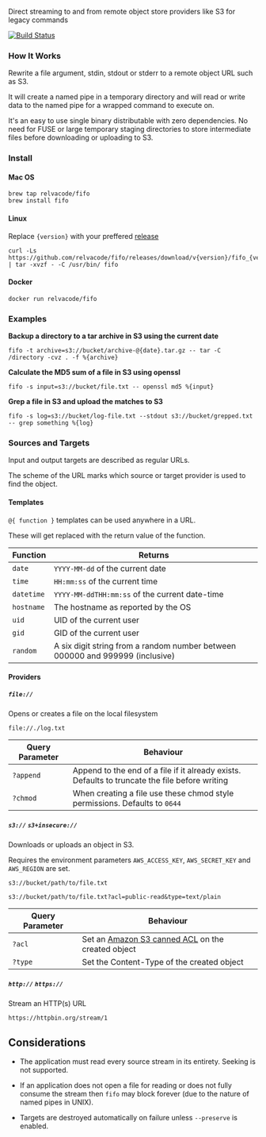 Direct streaming to and from remote object store providers like S3 for legacy commands

[![Build Status](https://travis-ci.org/relvacode/fifo.svg?branch=master)](https://travis-ci.org/relvacode/fifo)

### How It Works

Rewrite a file argument, stdin, stdout or stderr to a remote object URL such as S3.

It will create a named pipe in a temporary directory and will read or write data to the named pipe for a wrapped command to execute on.

It's an easy to use single binary distributable with zero dependencies. No need for FUSE or large temporary staging directories to store intermediate files before downloading or uploading to S3.

### Install

#### Mac OS

```
brew tap relvacode/fifo
brew install fifo
```

#### Linux

Replace `{version}` with your preffered [release](https://github.com/relvacode/fifo/releases)

```
curl -Ls https://github.com/relvacode/fifo/releases/download/v{version}/fifo_{version}_linux_x86_64.tar.gz | tar -xvzf - -C /usr/bin/ fifo
```

#### Docker

```
docker run relvacode/fifo
```

### Examples

__Backup a directory to a tar archive in S3 using the current date__

```
fifo -t archive=s3://bucket/archive-@{date}.tar.gz -- tar -C /directory -cvz . -f %{archive}
```

__Calculate the MD5 sum of a file in S3 using openssl__

```
fifo -s input=s3://bucket/file.txt -- openssl md5 %{input}
```

__Grep a file in S3 and upload the matches to S3__

```
fifo -s log=s3://bucket/log-file.txt --stdout s3://bucket/grepped.txt -- grep something %{log}
```

### Sources and Targets

Input and output targets are described as regular URLs. 

The scheme of the URL marks which source or target provider is used to find the object.

#### Templates

`@{ function }` templates can be used anywhere in a URL. 

These will get replaced with the return value of the function.

| Function | Returns |
| -------- | ------- |
| `date` | `YYYY-MM-dd` of the current date |
| `time` | `HH:mm:ss` of the current time |
| `datetime` | `YYYY-MM-ddTHH:mm:ss` of the current date-time |
| `hostname` | The hostname as reported by the OS |
| `uid` | UID of the current user |
| `gid` | GID of the current user |
| `random` | A six digit string from a random number between 000000 and 999999 (inclusive) |
#### Providers

##### `file://`

Opens or creates a file on the local filesystem

```
file://./log.txt
```

| Query Parameter | Behaviour |
| --------------- | --------- |
| `?append` | Append to the end of a file if it already exists. Defaults to truncate the file before writing |
| `?chmod` | When creating a file use these chmod style permissions. Defaults to `0644` |


##### `s3://` `s3+insecure://`

Downloads or uploads an object in S3.

Requires the environment parameters `AWS_ACCESS_KEY`, `AWS_SECRET_KEY` and `AWS_REGION` are set.

```
s3://bucket/path/to/file.txt
```

```
s3://bucket/path/to/file.txt?acl=public-read&type=text/plain
```

| Query Parameter | Behaviour |
| --------------- | --------- |
| `?acl` | Set an [Amazon S3 canned ACL](https://docs.aws.amazon.com/AmazonS3/latest/dev/acl-overview.html#canned-acl) on the created object |
| `?type` | Set the Content-Type of the created object |

##### `http://` `https://`

Stream an HTTP(s) URL

```
https://httpbin.org/stream/1
```

## Considerations

  - The application must read every source stream in its entirety. Seeking is not supported.

  - If an application does not open a file for reading or does not fully consume the stream then `fifo` may block forever (due to the nature of named pipes in UNIX).

  - Targets are destroyed automatically on failure unless `--preserve` is enabled.


